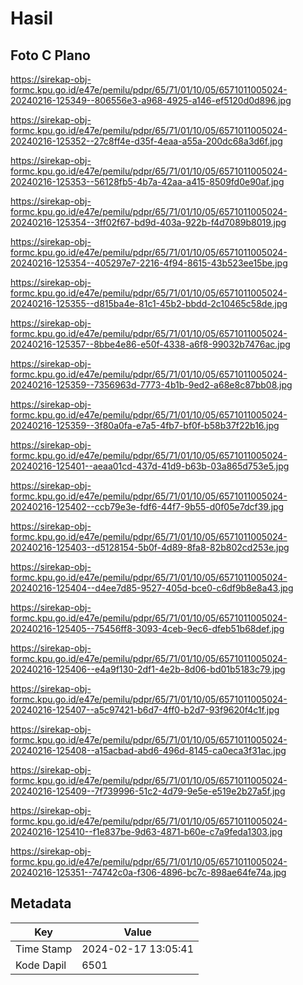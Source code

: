 # Hasil

## Foto C Plano

https://sirekap-obj-formc.kpu.go.id/e47e/pemilu/pdpr/65/71/01/10/05/6571011005024-20240216-125349--806556e3-a968-4925-a146-ef5120d0d896.jpg

https://sirekap-obj-formc.kpu.go.id/e47e/pemilu/pdpr/65/71/01/10/05/6571011005024-20240216-125352--27c8ff4e-d35f-4eaa-a55a-200dc68a3d6f.jpg

https://sirekap-obj-formc.kpu.go.id/e47e/pemilu/pdpr/65/71/01/10/05/6571011005024-20240216-125353--56128fb5-4b7a-42aa-a415-8509fd0e90af.jpg

https://sirekap-obj-formc.kpu.go.id/e47e/pemilu/pdpr/65/71/01/10/05/6571011005024-20240216-125354--3ff02f67-bd9d-403a-922b-f4d7089b8019.jpg

https://sirekap-obj-formc.kpu.go.id/e47e/pemilu/pdpr/65/71/01/10/05/6571011005024-20240216-125354--405297e7-2216-4f94-8615-43b523ee15be.jpg

https://sirekap-obj-formc.kpu.go.id/e47e/pemilu/pdpr/65/71/01/10/05/6571011005024-20240216-125355--d815ba4e-81c1-45b2-bbdd-2c10465c58de.jpg

https://sirekap-obj-formc.kpu.go.id/e47e/pemilu/pdpr/65/71/01/10/05/6571011005024-20240216-125357--8bbe4e86-e50f-4338-a6f8-99032b7476ac.jpg

https://sirekap-obj-formc.kpu.go.id/e47e/pemilu/pdpr/65/71/01/10/05/6571011005024-20240216-125359--7356963d-7773-4b1b-9ed2-a68e8c87bb08.jpg

https://sirekap-obj-formc.kpu.go.id/e47e/pemilu/pdpr/65/71/01/10/05/6571011005024-20240216-125359--3f80a0fa-e7a5-4fb7-bf0f-b58b37f22b16.jpg

https://sirekap-obj-formc.kpu.go.id/e47e/pemilu/pdpr/65/71/01/10/05/6571011005024-20240216-125401--aeaa01cd-437d-41d9-b63b-03a865d753e5.jpg

https://sirekap-obj-formc.kpu.go.id/e47e/pemilu/pdpr/65/71/01/10/05/6571011005024-20240216-125402--ccb79e3e-fdf6-44f7-9b55-d0f05e7dcf39.jpg

https://sirekap-obj-formc.kpu.go.id/e47e/pemilu/pdpr/65/71/01/10/05/6571011005024-20240216-125403--d5128154-5b0f-4d89-8fa8-82b802cd253e.jpg

https://sirekap-obj-formc.kpu.go.id/e47e/pemilu/pdpr/65/71/01/10/05/6571011005024-20240216-125404--d4ee7d85-9527-405d-bce0-c6df9b8e8a43.jpg

https://sirekap-obj-formc.kpu.go.id/e47e/pemilu/pdpr/65/71/01/10/05/6571011005024-20240216-125405--75456ff8-3093-4ceb-9ec6-dfeb51b68def.jpg

https://sirekap-obj-formc.kpu.go.id/e47e/pemilu/pdpr/65/71/01/10/05/6571011005024-20240216-125406--e4a9f130-2df1-4e2b-8d06-bd01b5183c79.jpg

https://sirekap-obj-formc.kpu.go.id/e47e/pemilu/pdpr/65/71/01/10/05/6571011005024-20240216-125407--a5c97421-b6d7-4ff0-b2d7-93f9620f4c1f.jpg

https://sirekap-obj-formc.kpu.go.id/e47e/pemilu/pdpr/65/71/01/10/05/6571011005024-20240216-125408--a15acbad-abd6-496d-8145-ca0eca3f31ac.jpg

https://sirekap-obj-formc.kpu.go.id/e47e/pemilu/pdpr/65/71/01/10/05/6571011005024-20240216-125409--7f739996-51c2-4d79-9e5e-e519e2b27a5f.jpg

https://sirekap-obj-formc.kpu.go.id/e47e/pemilu/pdpr/65/71/01/10/05/6571011005024-20240216-125410--f1e837be-9d63-4871-b60e-c7a9feda1303.jpg

https://sirekap-obj-formc.kpu.go.id/e47e/pemilu/pdpr/65/71/01/10/05/6571011005024-20240216-125351--74742c0a-f306-4896-bc7c-898ae64fe74a.jpg


## Metadata

| Key        | Value               |
| ---------- | ------------------- |
| Time Stamp | 2024-02-17 13:05:41 |
| Kode Dapil | 6501                |



